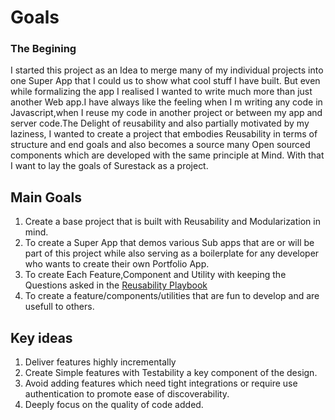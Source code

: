 # Goals

### The Begining

I started this project as an Idea to merge many of my individual projects into one Super App that I could us to show what cool stuff I have built. But even while formalizing the app I realised I wanted to write much more than just another Web app.I have always like the feeling when I m writing any code in Javascript,when I reuse my code in another project or between my app and server code.The Delight of reusability and also partially motivated by my laziness, I wanted to create a project that embodies Reusability in terms of structure and end goals and also becomes a source many Open sourced components which are developed with the same principle at Mind. With that I want to lay the goals of Surestack as a project.

## Main Goals

1. Create a base project that is built with Reusability and Modularization in mind. 
2. To create a Super App that demos various Sub apps that are or will be part of this project while also serving as a boilerplate for any developer who wants to create their own Portfolio App.
3. To create Each Feature,Component and Utility with keeping the Questions asked in the [Reusability Playbook](./PLAYBOOK.md)
4. To create a feature/components/utilities that are fun to develop and are usefull to others.

## Key ideas 

1. Deliver features highly incrementally
2. Create Simple features with Testability a key component of the design.
3. Avoid adding features which need tight integrations or require use authentication to promote ease of discoverability.
4. Deeply focus on the quality of code added. 



